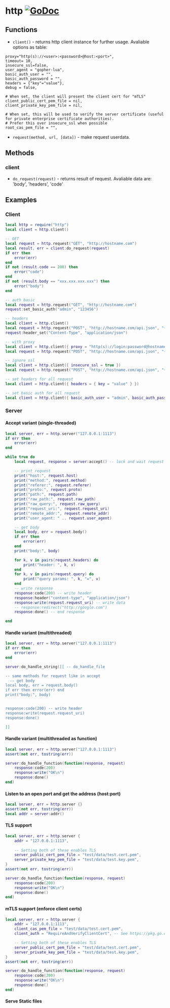 # http [![GoDoc](https://godoc.org/github.com/lovercode/gopher-lua-libs/http?status.svg)](https://godoc.org/github.com/lovercode/gopher-lua-libs/http)

## Functions

- `client()` - returns http client instance for further usage. Avaliable options as table:

```
proxy="http(s)://<user>:<password>@host:<port>",
timeout= 10,
insecure_ssl=false,
user_agent = "gopher-lua",
basic_auth_user = "",
basic_auth_password = "",
headers = {"key"="value"},
debug = false,

# When set, the client will present the client cert for "mTLS"
client_public_cert_pem_file = nil,
client_private_key_pem_file = nil,

# When set, this will be used to verify the server certificate (useful for private enterprise certificate authorities).
# Prefer this over insecure_ssl when possible
root_cas_pem_file = "",
```

- `request(method, url, [data])` - make request userdata.

## Methods

### client

- `do_request(request)` - returns result of request. Avaliable data are: 'body', 'headers', 'code'

## Examples

### Client

```lua
local http = require("http")
local client = http.client()

-- GET
local request = http.request("GET", "http://hostname.com")
local result, err = client:do_request(request)
if err then
    error(err)
end
if not (result.code == 200) then
    error("code")
end
if not (result.body == "xxx.xxx.xxx.xxx") then
    error("body")
end

-- auth basic
local request = http.request("GET", "http://hostname.com")
request:set_basic_auth("admin", "123456")

-- headers
local client = http.client()
local request = http.request("POST", "http://hostname.com/api.json", "{}")
request:header_set("Content-Type", "application/json")

-- with proxy
local client = http.client({ proxy = "http(s)://login:password@hostname.com" })
local request = http.request("POST", "http://hostname.com/api.json", "{}")

-- ignore ssl
local client = http.client({ insecure_ssl = true })
local request = http.request("POST", "http://hostname.com/api.json", "{}")

-- set headers for all request
local client = http.client({ headers = { key = "value" } })

-- set basic auth for all request
local client = http.client({ basic_auth_user = "admin", basic_auth_password = "123456" })
```

### Server

#### Accept variant (single-threaded)

```lua
local server, err = http.server("127.0.0.1:1113")
if err then
    error(err)
end

while true do
    local request, response = server:accept() -- lock and wait request

    -- print request
    print("host:", request.host)
    print("method:", request.method)
    print("referer:", request.referer)
    print("proto:", request.proto)
    print("path:", request.path)
    print("raw_path:", request.raw_path)
    print("raw_query:", request.raw_query)
    print("request_uri:", request.request_uri)
    print("remote_addr:", request.remote_addr)
    print("user_agent: " .. request.user_agent)

    -- get body
    local body, err = request.body()
    if err then
        error(err)
    end
    print("body:", body)

    for k, v in pairs(request.headers) do
        print("header: ", k, v)
    end
    for k, v in pairs(request.query) do
        print("query params: ", k, "=", v)
    end
    -- write response
    response:code(200) -- write header
    response:header("content-type", "application/json")
    response:write(request.request_uri) -- write data
    -- response:redirect("http://google.com")
    response:done() -- end response

end
```

#### Handle variant (multithreaded)

```lua
local server, err = http.server("127.0.0.1:1113")
if err then
    error(err)
end

server:do_handle_string([[ -- do_handle_file

-- same methods for request like in accept
  -- get body
local body, err = request.body()
if err then error(err) end
print("body:", body)


response:code(200) -- write header
response:write(request.request_uri)
response:done()

]]
```

#### Handle variant (multithreaded as function)

```lua
local server, err = http.server("127.0.0.1:1113")
assert(not err, tostring(err))

server:do_handle_function(function(response, request)
    response:code(200)
    response:write("OK\n")
    response:done()
end)
```

#### Listen to an open port and get the address (host:port)

```lua
local server, err = http.server {}
assert(not err, tostring(err))
local addr = server:addr()
```

#### TLS support

```lua
local server, err = http.server {
    addr = "127.0.0.1:1113",
    
    -- Setting both of these enables TLS
    server_public_cert_pem_file = "test/data/test.cert.pem",
    server_private_key_pem_file = "test/data/test.key.pem",
}
assert(not err, tostring(err))

server:do_handle_function(function(response, request)
    response:code(200)
    response:write("OK\n")
    response:done()
end)
```

#### mTLS support (enforce client certs)

```lua
local server, err = http.server {
    addr = "127.0.0.1:1113",
    client_cas_pem_file = "test/data/test.cert.pem",
    client_auth = "RequireAndVerifyClientCert", -- See https://pkg.go.dev/crypto/tls@go1.19.2#ClientAuthType

    -- Setting both of these enables TLS
    server_public_cert_pem_file = "test/data/test.cert.pem",
    server_private_key_pem_file = "test/data/test.key.pem",
}
assert(not err, tostring(err))

server:do_handle_function(function(response, request)
    response:code(200)
    response:write("OK\n")
    response:done()
end)
```

#### Serve Static files

```lua

```